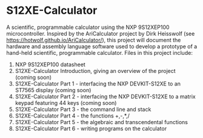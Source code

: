 # S12XE-Calculator
A scientific, programmable calculator using the NXP 9S12XEP100  microcontroller.
Inspired by the AriCalculator project by Dirk Heisswolf (see https://hotwolf.github.io/AriCalculator/), this project will document the hardware and assembly language software used to develop a prototype of a hand-held scientific, programmable calculator.
Files in this project include:
1) NXP 9S12XEP100 datasheet
2) S12XE-Calculator Introduction, giving an overview of the project (coming soon) 
3) S12XE-Calculator Part 1 - interfacing the NXP DEVKIT-S12XE to an ST7565 display (coming soon)  
4) S12XE-Calculator Part 2 - interfacing the NXP DEVKIT-S12XE to a matrix keypad featuring 44 keys (coming soon) 
5) S12XE-Calculator Part 3 - the command line and stack 
6) S12XE-Calculator Part 4 - the functions +,-,*,/
7) S12XE-Calculator Part 5 - the algebraic and transcendental functions
8) S12XE-Calculator Part 6 - writing programs on the calculator
